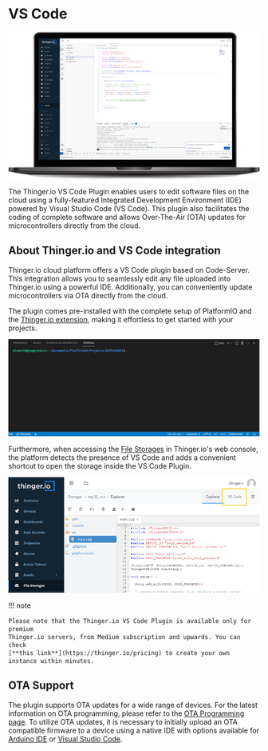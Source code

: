 
# VS Code

<p align="center">
  <img src="/plugins/vscode/assets/laptop-mockup.png" onerror="this.src='https://marketplace.thinger.io/plugins/vscode/assets/laptop-mockup.png';this.onerror='';" alt="Thinger.io web console with VS Code plugin and OTA upload">
</p>

The Thinger.io VS Code Plugin enables users to edit software files on the cloud using a fully-featured Integrated Development Environment (IDE) powered by Visual Studio Code (VS Code). This plugin also facilitates the coding of complete software and allows Over-The-Air (OTA) updates for microcontrollers directly from the cloud.

## About Thinger.io and VS Code integration

Thinger.io cloud platform offers a VS Code plugin based on Code-Server. This integration allows you to seamlessly edit any file uploaded into Thinger.io using a powerful IDE. Additionally, you can conveniently update microcontrollers via OTA directly from the cloud.

The plugin comes pre-installed with the complete setup of PlatformIO and the [Thinger.io extension](https://marketplace.visualstudio.com/items?itemName=thinger-io.thinger-io), making it effortless to get started with your projects.

<p align="center">
  <img src="/plugins/vscode/assets/iot-ota.gif" onerror="this.src='https://marketplace.thinger.io/plugins/vscode/assets/iot-ota.gif';this.onerror='';" alt="VS Code OTA update for ESP32">
</p>

Furthermore, when accessing the [File Storages](https://docs.thinger.io/file-system) in Thinger.io's web console, the platform detects the presence of VS Code and adds a convenient shortcut to open the storage inside the VS Code Plugin.

<p align="center">
  <img src="/plugins/vscode/assets/storage-shortcut.png" onerror="this.src='https://marketplace.thinger.io/plugins/vscode/assets/storage-shortcut.png';this.onerror='';" alt="VS Code file storage shortcut">
</p>

!!! note

    Please note that the Thinger.io VS Code Plugin is available only for premium
    Thinger.io servers, from Medium subscription and upwards. You can check
    [**this link**](https://thinger.io/pricing) to create your own instance within minutes.

## OTA Support

The plugin supports OTA updates for a wide range of devices. For the latest information on OTA programming, please refer to the [OTA Programming page](https://docs.thinger.io/extended-features/ota). To utilize OTA updates, it is necessary to initially upload an OTA compatible firmware to a device using a native IDE with options available for [Arduino IDE](https://docs.thinger.io/sdk-setup/arduino-ide) or [Visual Studio Code](https://docs.thinger.io/sdk-setup/visual-studio-code).
